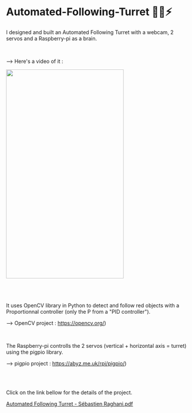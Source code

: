 # Automated-Following-Turret 👀🧠⚡

I designed and built an Automated Following Turret with a webcam, 2 servos and a Raspberry-pi as a brain.

<br>

--> Here's a video of it :
<div align="left">
         <img src="https://user-images.githubusercontent.com/73033350/127235500-8df2722b-d440-498e-af96-26ea6a2c8018.gif" width="320" height="569";/>
</div>


<br>
<br>
<br>


It uses OpenCV library in Python to detect and follow red objects with a Proportionnal controller (only the P from a "PID controller"). 

--> OpenCV project : https://opencv.org/)

<br>

The Raspberry-pi controlls the 2 servos (vertical + horizontal axis = turret) using the pigpio library. 

--> pigpio project : https://abyz.me.uk/rpi/pigpio/)


<br>
<br>


Click on the link bellow for the details of the project.

[Automated Following Turret - Sébastien Raghani.pdf](https://github.com/RaghaniSebastien/Automated-Following-Turret/files/6889004/Automated.Following.Turret.-.Sebastien.Raghani.pdf)

